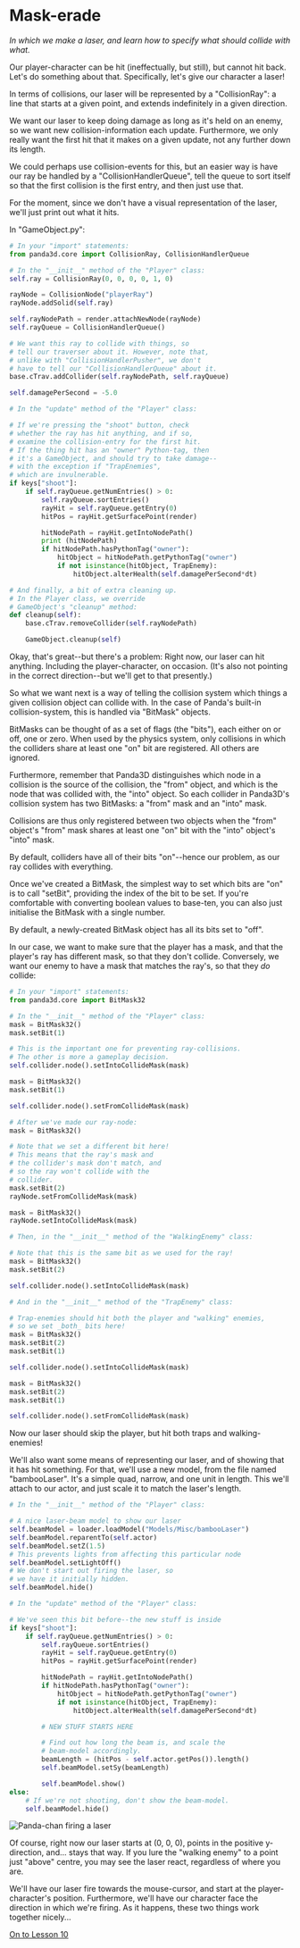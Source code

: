 Mask-erade
=
_In which we make a laser, and learn how to specify what should collide with what._

Our player-character can be hit (ineffectually, but still), but cannot hit back. Let's do something about that. Specifically, let's give our character a laser!

In terms of collisions, our laser will be represented by a "CollisionRay": a line that starts at a given point, and extends indefinitely in a given direction.

We want our laser to keep doing damage as long as it's held on an enemy, so we want new collision-information each update. Furthermore, we only really want the first hit that it makes on a given update, not any further down its length.

We could perhaps use collision-events for this, but an easier way is have our ray be handled by a "CollisionHandlerQueue", tell the queue to sort itself so that the first collision is the first entry, and then just use that.

For the moment, since we don't have a visual representation of the laser, we'll just print out what it hits.

In "GameObject.py":
```python
# In your "import" statements:
from panda3d.core import CollisionRay, CollisionHandlerQueue
```
```python
# In the "__init__" method of the "Player" class:
self.ray = CollisionRay(0, 0, 0, 0, 1, 0)

rayNode = CollisionNode("playerRay")
rayNode.addSolid(self.ray)

self.rayNodePath = render.attachNewNode(rayNode)
self.rayQueue = CollisionHandlerQueue()

# We want this ray to collide with things, so
# tell our traverser about it. However, note that,
# unlike with "CollisionHandlerPusher", we don't
# have to tell our "CollisionHandlerQueue" about it.
base.cTrav.addCollider(self.rayNodePath, self.rayQueue)

self.damagePerSecond = -5.0
```
```python
# In the "update" method of the "Player" class:

# If we're pressing the "shoot" button, check
# whether the ray has hit anything, and if so,
# examine the collision-entry for the first hit.
# If the thing hit has an "owner" Python-tag, then
# it's a GameObject, and should try to take damage--
# with the exception if "TrapEnemies",
# which are invulnerable.
if keys["shoot"]:
    if self.rayQueue.getNumEntries() > 0:
        self.rayQueue.sortEntries()
        rayHit = self.rayQueue.getEntry(0)
        hitPos = rayHit.getSurfacePoint(render)

        hitNodePath = rayHit.getIntoNodePath()
        print (hitNodePath)
        if hitNodePath.hasPythonTag("owner"):
            hitObject = hitNodePath.getPythonTag("owner")
            if not isinstance(hitObject, TrapEnemy):
                hitObject.alterHealth(self.damagePerSecond*dt)
```
```python
# And finally, a bit of extra cleaning up.
# In the Player class, we override
# GameObject's "cleanup" method:
def cleanup(self):
    base.cTrav.removeCollider(self.rayNodePath)

    GameObject.cleanup(self)
```

Okay, that's great--but there's a problem: Right now, our laser can hit anything. Including the player-character, on occasion. (It's also not pointing in the correct direction--but we'll get to that presently.)

So what we want next is a way of telling the collision system which things a given collision object can collide with. In the case of Panda's built-in collision-system, this is handled via "BitMask" objects.

BitMasks can be thought of as a set of flags (the "bits"), each either on or off, one or zero. When used by the physics system, only collisions in which the colliders share at least one "on" bit are registered. All others are ignored.

Furthermore, remember that Panda3D distinguishes which node in a collision is the source of the collision, the "from" object, and which is the node that was collided with, the "into" object. So each collider in Panda3D's collision system has two BitMasks: a "from" mask and an "into" mask.

Collisions are thus only registered between two objects when the "from" object's "from" mask shares at least one "on" bit with the "into" object's "into" mask.

By default, colliders have all of their bits "on"--hence our problem, as our ray collides with everything.

Once we've created a BitMask, the simplest way to set which bits are "on" is to call "setBit", providing the index of the bit to be set. If you're comfortable with converting boolean values to base-ten, you can also just initialise the BitMask with a single number.

By default, a newly-created BitMask object has all its bits set to "off".

In our case, we want to make sure that the player has a mask, and that the player's ray has different mask, so that they don't collide. Conversely, we want our enemy to have a mask that matches the ray's, so that they _do_ collide:

```python
# In your "import" statements:
from panda3d.core import BitMask32
```
```python
# In the "__init__" method of the "Player" class:
mask = BitMask32()
mask.setBit(1)

# This is the important one for preventing ray-collisions.
# The other is more a gameplay decision.
self.collider.node().setIntoCollideMask(mask)

mask = BitMask32()
mask.setBit(1)

self.collider.node().setFromCollideMask(mask)

# After we've made our ray-node:
mask = BitMask32()

# Note that we set a different bit here!
# This means that the ray's mask and
# the collider's mask don't match, and
# so the ray won't collide with the
# collider.
mask.setBit(2)
rayNode.setFromCollideMask(mask)

mask = BitMask32()
rayNode.setIntoCollideMask(mask)
```
```python
# Then, in the "__init__" method of the "WalkingEnemy" class:

# Note that this is the same bit as we used for the ray!
mask = BitMask32()
mask.setBit(2)

self.collider.node().setIntoCollideMask(mask)
```
```python
# And in the "__init__" method of the "TrapEnemy" class:

# Trap-enemies should hit both the player and "walking" enemies,
# so we set _both_ bits here!
mask = BitMask32()
mask.setBit(2)
mask.setBit(1)

self.collider.node().setIntoCollideMask(mask)

mask = BitMask32()
mask.setBit(2)
mask.setBit(1)

self.collider.node().setFromCollideMask(mask)
```

Now our laser should skip the player, but hit both traps and walking-enemies!

We'll also want some means of representing our laser, and of showing that it has hit something. For that, we'll use a new model, from the file named "bambooLaser". It's a simple quad, narrow, and one unit in length. This we'll attach to our actor, and just scale it to match the laser's length.

```python
# In the "__init__" method of the "Player" class:

# A nice laser-beam model to show our laser
self.beamModel = loader.loadModel("Models/Misc/bambooLaser")
self.beamModel.reparentTo(self.actor)
self.beamModel.setZ(1.5)
# This prevents lights from affecting this particular node
self.beamModel.setLightOff()
# We don't start out firing the laser, so 
# we have it initially hidden.
self.beamModel.hide()
```
```python
# In the "update" method of the "Player" class:

# We've seen this bit before--the new stuff is inside
if keys["shoot"]:
    if self.rayQueue.getNumEntries() > 0:
        self.rayQueue.sortEntries()
        rayHit = self.rayQueue.getEntry(0)
        hitPos = rayHit.getSurfacePoint(render)

        hitNodePath = rayHit.getIntoNodePath()
        if hitNodePath.hasPythonTag("owner"):
            hitObject = hitNodePath.getPythonTag("owner")
            if not isinstance(hitObject, TrapEnemy):
                hitObject.alterHealth(self.damagePerSecond*dt)

        # NEW STUFF STARTS HERE

        # Find out how long the beam is, and scale the
        # beam-model accordingly.
        beamLength = (hitPos - self.actor.getPos()).length()
        self.beamModel.setSy(beamLength)

        self.beamModel.show()
else:
    # If we're not shooting, don't show the beam-model.
    self.beamModel.hide()
```

![Panda-chan firing a laser](images/laserUp.png "ZAP!")

Of course, right now our laser starts at (0, 0, 0), points in the positive y-direction, and... stays that way. If you lure the "walking enemy" to a point just "above" centre, you may see the laser react, regardless of where you are. 

We'll have our laser fire towards the mouse-cursor, and start at the player-character's position. Furthermore, we'll have our character face the direction in which we're firing. As it happens, these two things work together nicely...

[On to Lesson 10][next]

[next]: tut_lesson10.html
